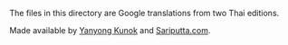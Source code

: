 The files in this directory are Google translations from two Thai editions.

Made available by [Yanyong
Kunok](https://github.com/noomdatayoung/tipitakathaiunicode) and
[Sariputta.com](https://www.sariputta.com/tipitaka/thai).
